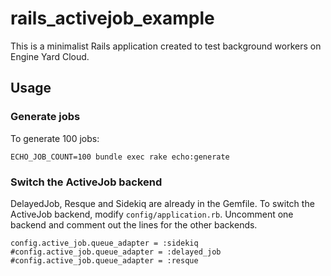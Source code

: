 # rails\_activejob\_example

This is a minimalist Rails application created to test background workers on Engine Yard Cloud.

## Usage

### Generate jobs

To generate 100 jobs:

```
ECHO_JOB_COUNT=100 bundle exec rake echo:generate
```

### Switch the ActiveJob backend

DelayedJob, Resque and Sidekiq are already in the Gemfile. To switch the ActiveJob backend, modify `config/application.rb`. Uncomment one backend and comment out the lines for the other backends.

```
config.active_job.queue_adapter = :sidekiq
#config.active_job.queue_adapter = :delayed_job
#config.active_job.queue_adapter = :resque
```
